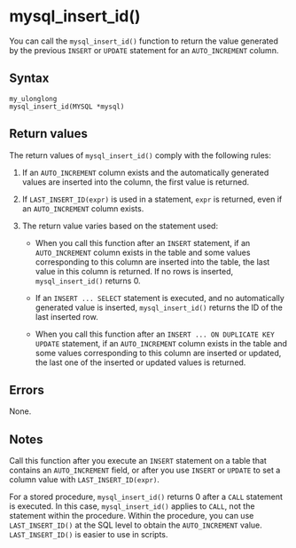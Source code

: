 mysql_insert_id() 
======================================

You can call the `mysql_insert_id()` function to return the value generated by the previous `INSERT` or `UPDATE` statement for an `AUTO_INCREMENT` column. 

Syntax 
---------------------------

```unknow
my_ulonglong
mysql_insert_id(MYSQL *mysql)
```



Return values 
----------------------------------

The return values of `mysql_insert_id()` comply with the following rules:

1. If an `AUTO_INCREMENT` column exists and the automatically generated values are inserted into the column, the first value is returned.

   

2. If `LAST_INSERT_ID(expr)` is used in a statement, `expr` is returned, even if an `AUTO_INCREMENT` column exists.

   

3. The return value varies based on the statement used:

   * When you call this function after an `INSERT` statement, if an `AUTO_INCREMENT` column exists in the table and some values corresponding to this column are inserted into the table, the last value in this column is returned. If no rows is inserted, `mysql_insert_id()` returns 0.

     
   
   * If an `INSERT ... SELECT` statement is executed, and no automatically generated value is inserted, `mysql_insert_id()` returns the ID of the last inserted row.

     
   
   * When you call this function after an `INSERT ... ON DUPLICATE KEY UPDATE` statement, if an `AUTO_INCREMENT` column exists in the table and some values corresponding to this column are inserted or updated, the last one of the inserted or updated values is returned.

     
   

   




Errors 
---------------------------

None.

Notes 
--------------------------

Call this function after you execute an `INSERT` statement on a table that contains an `AUTO_INCREMENT` field, or after you use `INSERT` or `UPDATE` to set a column value with `LAST_INSERT_ID(expr)`. 

For a stored procedure, `mysql_insert_id()` returns 0 after a `CALL` statement is executed. In this case, `mysql_insert_id()` applies to `CALL`, not the statement within the procedure. Within the procedure, you can use `LAST_INSERT_ID()` at the SQL level to obtain the `AUTO_INCREMENT` value. `LAST_INSERT_ID()` is easier to use in scripts.
